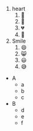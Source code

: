 1. heart
   1. 🖤
   2. 💙
   3. 💔
   4. 🤎
2. Smile
   1. 😄
   2. 😸
   3. 😃
   4. 😅

- A
  - a
  - b
  - c
- B
  - d
  - e
  - f
